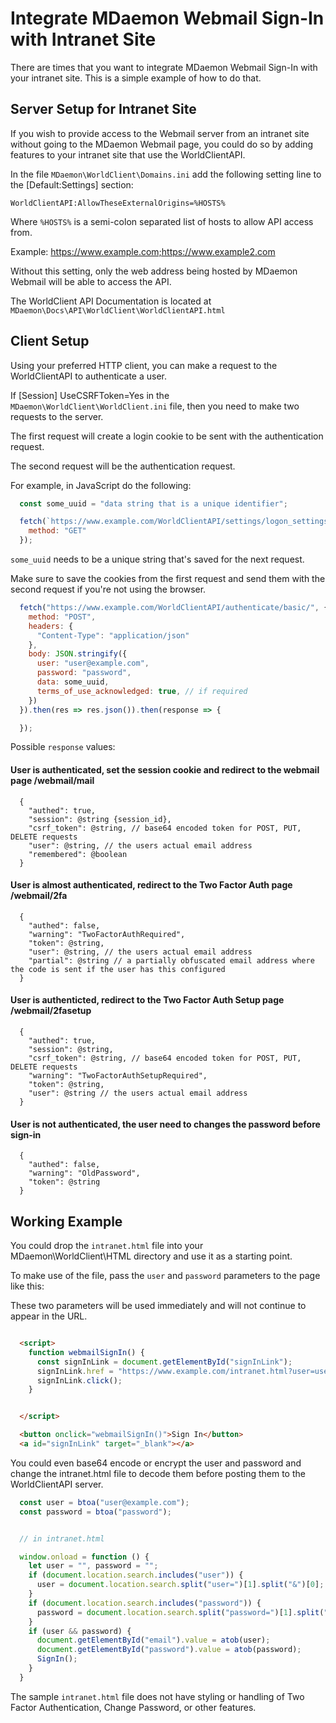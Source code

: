 # Integrate MDaemon Webmail Sign-In with Intranet Site

There are times that you want to integrate MDaemon Webmail Sign-In with your intranet site. This is a simple example of how to do that.

## Server Setup for Intranet Site
If you wish to provide access to the Webmail server from an intranet site without going to the MDaemon Webmail page, you could do so by adding features to your intranet site that use the WorldClientAPI.

In the file `MDaemon\WorldClient\Domains.ini` add the following setting line to the [Default:Settings] section:

`WorldClientAPI:AllowTheseExternalOrigins=%HOSTS%`

Where `%HOSTS%` is a semi-colon separated list of hosts to allow API access from.

Example: https://www.example.com;https://www.example2.com

Without this setting, only the web address being hosted by MDaemon Webmail will be able to access the API.

The WorldClient API Documentation is located at `MDaemon\Docs\API\WorldClient\WorldClientAPI.html`

## Client Setup
Using your preferred HTTP client, you can make a request to the WorldClientAPI to authenticate a user.

If [Session] UseCSRFToken=Yes in the `MDaemon\WorldClient\WorldClient.ini` file, then you need to make two requests to the server.

The first request will create a login cookie to be sent with the authentication request.

The second request will be the authentication request.

For example, in JavaScript do the following:
```javascript
  const some_uuid = "data string that is a unique identifier";

  fetch(`https://www.example.com/WorldClientAPI/settings/logon_settings=login_token&data=${some_uuid}`, {
    method: "GET"
  });
```
  `some_uuid` needs to be a unique string that's saved for the next request.

  Make sure to save the cookies from the first request and send them with the second request if you're not using the browser.

```javascript
  fetch("https://www.example.com/WorldClientAPI/authenticate/basic/", {
    method: "POST",
    headers: {
      "Content-Type": "application/json"
    },
    body: JSON.stringify({
      user: "user@example.com",
      password: "password",
      data: some_uuid,
      terms_of_use_acknowledged: true, // if required
    })
  }).then(res => res.json()).then(response => {

  });

```

Possible `response` values:

#### User is authenticated, set the session cookie and redirect to the webmail page /webmail/mail
```
  {
    "authed": true,
    "session": @string {session_id},
    "csrf_token": @string, // base64 encoded token for POST, PUT, DELETE requests
    "user": @string, // the users actual email address
    "remembered": @boolean
  }
```
#### User is almost authenticated, redirect to the Two Factor Auth page /webmail/2fa
```
  {
    "authed": false,
    "warning": "TwoFactorAuthRequired",
    "token": @string,
    "user": @string, // the users actual email address
    "partial": @string // a partially obfuscated email address where the code is sent if the user has this configured
  }
```
#### User is authenticted, redirect to the Two Factor Auth Setup page /webmail/2fasetup
```
  {
    "authed": true,
    "session": @string,
    "csrf_token": @string, // base64 encoded token for POST, PUT, DELETE requests
    "warning": "TwoFactorAuthSetupRequired",
    "token": @string,
    "user": @string // the users actual email address
  }
```
#### User is not authenticated, the user need to changes the password before sign-in
```
  {
    "authed": false,
    "warning": "OldPassword",
    "token": @string
  }
```

## Working Example

You could drop the `intranet.html` file into your MDaemon\WorldClient\HTML directory and use it as a starting point.

To make use of the file, pass the `user` and `password` parameters to the page like this:

These two parameters will be used immediately and will not continue to appear in the URL.

```html

  <script>
    function webmailSignIn() {
      const signInLink = document.getElementById("signInLink");
      signInLink.href = "https://www.example.com/intranet.html?user=user@example.com&password=password";
      signInLink.click();
    }


  </script>

  <button onclick="webmailSignIn()">Sign In</button>
  <a id="signInLink" target="_blank"></a>

```

You could even base64 encode or encrypt the user and password and change the intranet.html file to decode them before posting them to the WorldClientAPI server. 

```javascript
  const user = btoa("user@example.com");
  const password = btoa("password");


  // in intranet.html

  window.onload = function () {
    let user = "", password = "";
    if (document.location.search.includes("user")) {
      user = document.location.search.split("user=")[1].split("&")[0];
    }
    if (document.location.search.includes("password")) {
      password = document.location.search.split("password=")[1].split("&")[0];
    }
    if (user && password) {
      document.getElementById("email").value = atob(user);
      document.getElementById("password").value = atob(password);
      SignIn();
    }
  }
```

The sample `intranet.html` file does not have styling or handling of Two Factor Authentication, Change Password, or other features.
